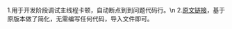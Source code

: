 1.用于开发阶段调试主线程卡顿，自动断点到到问题代码行。\n
2.[原文链接](https://philm.gitbook.io/philm-ios-wiki/mei-zhou-yue-du/ui-xian-cheng-qia-dun-jian-kong)，基于原版本做了简化，无需编写任何代码，导入文件即可。
